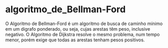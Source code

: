 # algoritmo_de_Bellman-Ford
O Algoritmo de Bellman-Ford é um algoritmo de busca de caminho mínimo em um digrafo ponderado, ou seja, cujas arestas têm peso, inclusive negativo. O Algoritmo de Dijkstra resolve o mesmo problema, num tempo menor, porém exige que todas as arestas tenham pesos positivos.

